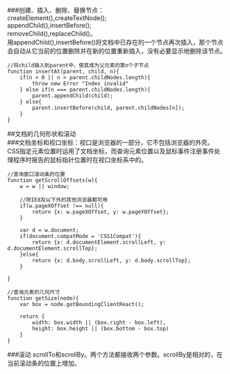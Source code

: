 ###创建、插入、删除、替换节点：    
createElement(),createTextNode();    
appendChild(),insertBefore();    
removeChild(),replaceChild()。    
用appendChild(),insertBefore()将文档中已存在的一个节点再次插入，那个节点会自动从它当前的位置删除并在新的位置重新插入，没有必要显示地删除该节点。     
```
//将child插入到parent中，使其成为父元素的第n个子节点
function insertAt(parent, child, n){
    if(n < 0 || n > parent.childNodes.length){
        throw new Error "Index invalid"
    } else if(n === parent.childNodes.length){
        parent.appendChild(child);
    } else{
        parent.insertBefore(child, parent.childNodes[n]);
    }
}
```
##文档的几何形状和滚动    
###文档坐标和视口坐标：视口是浏览器的一部分，它不包括浏览器的外壳。     
CSS指定元素位置时运用了文档坐标，而查询元素位置以及鼠标事件注册事件处理程序时报告的鼠标指针位置时在视口坐标系中的。    
```
//查询窗口滚动条的位置
function getScrollOffsets(w){
    w = w || window;

    //除IE8及以下外的其他浏览器都可用
    if(w.pageXOffset !== null){
        return {x: w.pageXOffset, y: w.pageYOffset};
    }

    var d = w.document;
    if(document.compatMode = 'CSS1Compat'){
        return {x: d.documentElement.scrollLeft, y: d.documentElement.scrollTop};
    }else{
        return {x: d.body.scrollLeft, y: d.body.scrollTop};
    }

}

//查询元素的几何尺寸
function getSize(node){
    var box = node.getBoundingClientReact();

    return {
        width: box.width || (box.right - box.left),
        height: box.height || (box.bottom - box.top)
    }
}
```
    
###滚动
scrollTo和scrollBy。两个方法都接收两个参数。scrollBy是相对的，在当前滚动条的位置上增加。      
